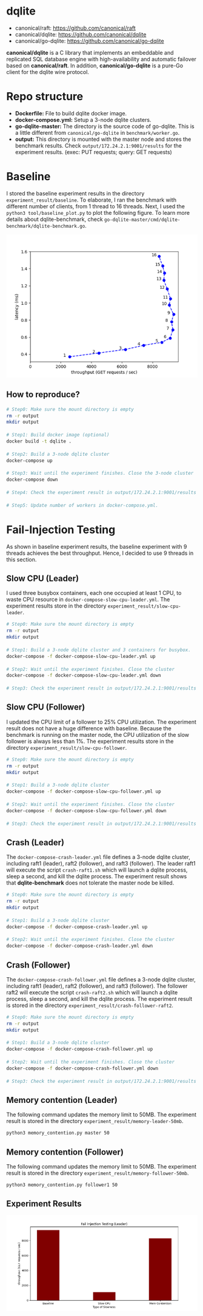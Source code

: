 # dqlite
* canonical/raft: https://github.com/canonical/raft
* canonical/dqlite: https://github.com/canonical/dqlite
* canonical/go-dqlite: https://github.com/canonical/go-dqlite

**canonical/dqlite** is a C library that implements an embeddable and replicated SQL database engine with high-availability and automatic failover based on **canonical/raft**.
In addition, **canonical/go-dqlite** is a pure-Go client for the dqlite wire protocol.

# Repo structure
* **Dockerfile:** File to build dqlite docker image.
* **docker-compose.yml:** Setup a 3-node dqlite clusters.
* **go-dqlite-master:** The directory is the source code of go-dqlite. This is a little different from `canonical/go-dqlite` in `benchmark/worker.go`.
* **output:** This directory is mounted with the master node and stores the benchmark results. Check `output/172.24.2.1:9001/results` for the experiment results. (exec: PUT requests; query: GET requests)

# Baseline
I stored the baseline experiment results in the directory `experiment_result/baseline`. To elaborate, I ran the benchmark with different number of clients, from 1 thread to 16 threads. Next, I used the `python3 tool/baseline_plot.py` to plot the following figure. To learn more details about dqlite-benchmark, check `go-dqlite-master/cmd/dqlite-benchmark/dqlite-benchmark.go`.

![plot](./figures/baseline.png)

## How to reproduce?
```sh
# Step0: Make sure the mount directory is empty
rm -r output
mkdir output

# Step1: Build docker image (optional)
docker build -t dqlite .

# Step2: Build a 3-node dqlite cluster
docker-compose up

# Step3: Wait until the experiment finishes. Close the 3-node cluster
docker-compose down

# Step4: Check the experiment result in output/172.24.2.1:9001/results 

# Step5: Update number of workers in docker-compose.yml. 
```

# Fail-Injection Testing
As shown in baseline experiment results, the baseline experiment with 9 threads achieves the best throughput. Hence, I decided to use 9 threads in this section.

## Slow CPU (Leader)
I used three busybox containers, each one occupied at least 1 CPU, to waste CPU resource in `docker-compose-slow-cpu-leader.yml`. The experiment results store in the directory `experiment_result/slow-cpu-leader`.

```sh
# Step0: Make sure the mount directory is empty
rm -r output
mkdir output

# Step1: Build a 3-node dqlite cluster and 3 containers for busybox. 
docker-compose -f docker-compose-slow-cpu-leader.yml up

# Step2: Wait until the experiment finishes. Close the cluster 
docker-compose -f docker-compose-slow-cpu-leader.yml down

# Step3: Check the experiment result in output/172.24.2.1:9001/results 
```

## Slow CPU (Follower)
I updated the CPU limit of a follower to 25% CPU utilization. The experiment result does not have a huge difference with baseline. Because the benchmark is running on the master node, the CPU utilization of the slow follower is always less than 1%. The experiment results store in the directory `experiment_result/slow-cpu-follower`.

```sh
# Step0: Make sure the mount directory is empty
rm -r output
mkdir output

# Step1: Build a 3-node dqlite cluster
docker-compose -f docker-compose-slow-cpu-follower.yml up

# Step2: Wait until the experiment finishes. Close the cluster 
docker-compose -f docker-compose-slow-cpu-follower.yml down

# Step3: Check the experiment result in output/172.24.2.1:9001/results 
```

## Crash (Leader)
The `docker-compose-crash-leader.yml` file defines a 3-node dqlite cluster, including raft1 (leader), raft2 (follower), and raft3 (follower). The leader raft1 will execute the script `crash-raft1.sh` which will launch a dqlite process, sleep a second, and kill the dqlite process. The experiment result shows that **dqlite-benchmark** does not tolerate the master node be killed.

```sh
# Step0: Make sure the mount directory is empty
rm -r output
mkdir output

# Step1: Build a 3-node dqlite cluster
docker-compose -f docker-compose-crash-leader.yml up

# Step2: Wait until the experiment finishes. Close the cluster 
docker-compose -f docker-compose-crash-leader.yml down
```

## Crash (Follower)
The `docker-compose-crash-follower.yml` file defines a 3-node dqlite cluster, including raft1 (leader), raft2 (follower), and raft3 (follower). The follower raft2 will execute the script `crash-raft2.sh` which will launch a dqlite process, sleep a second, and kill the dqlite process. The experiment result is stored in the directory `experiment_result/crash-follower-raft2`.

```sh
# Step0: Make sure the mount directory is empty
rm -r output
mkdir output

# Step1: Build a 3-node dqlite cluster
docker-compose -f docker-compose-crash-follower.yml up

# Step2: Wait until the experiment finishes. Close the cluster 
docker-compose -f docker-compose-crash-follower.yml down

# Step3: Check the experiment result in output/172.24.2.1:9001/results 
```

## Memory contention (Leader)
The following command updates the memory limit to 50MB. The experiment result is stored in the directory `experiment_result/memory-leader-50mb`.
```sh
python3 memory_contention.py master 50
```
## Memory contention (Follower)
The following command updates the memory limit to 50MB. The experiment result is stored in the directory `experiment_result/memory-follower-50mb`.
```sh
python3 memory_contention.py follower1 50
```

## Experiment Results
![plot](./figures/leader_fail_injection.png)